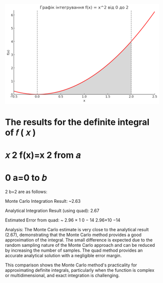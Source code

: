 
![img.png](img.png)

The results for the definite integral of
𝑓
(
𝑥
)
=
𝑥
2
f(x)=x
2
from
𝑎
=
0
a=0 to
𝑏
=
2
b=2 are as follows:

Monte Carlo Integration Result: ~2.63

Analytical Integration Result (using quad): 2.67

Estimated Error from quad: ~
2.96
×
1
0
−
14
2.96×10
−14

Analysis:
The Monte Carlo estimate is very close to the analytical result (2.67), demonstrating that the Monte Carlo method provides a good approximation of the integral. The small difference is expected due to the random sampling nature of the Monte Carlo approach and can be reduced by increasing the number of samples. The quad method provides an accurate analytical solution with a negligible error margin.

This comparison shows the Monte Carlo method's practicality for approximating definite integrals, particularly when the function is complex or multidimensional, and exact integration is challenging.
